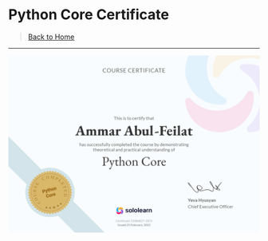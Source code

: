 # Python Core Certificate

> [Back to Home](../README.md)

---

![image](images/soloLearn/SoloLearnCert.png)
